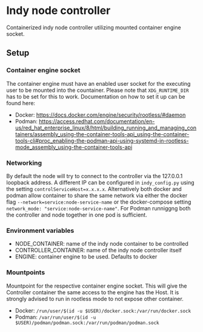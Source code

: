 # Indy node controller

Containerized indy node controller utilizing mounted container engine socket.

## Setup

### Container engine socket
The container engine must have an enabled user socket for the executing user to be mounted into the countainer. Please note that `XDG_RUNTIME_DIR` has to be set for this to work. Documentation on how to set it up can be found here:
* Docker: https://docs.docker.com/engine/security/rootless/#daemon
* Podman: https://access.redhat.com/documentation/en-us/red_hat_enterprise_linux/8/html/building_running_and_managing_containers/assembly_using-the-container-tools-api_using-the-container-tools-cli#proc_enabling-the-podman-api-using-systemd-in-rootless-mode_assembly_using-the-container-tools-api

### Networking
By default the node will try to connect to the controller via the 127.0.0.1 loopback address. A different IP can be configured in `indy_config.py` using the setting `controlServiceHost=x.x.x.x`.
Alternatively both docker and podman allow container to share the same network via either the docker flag `--network=service:node-service-name` or the docker-compose setting `network_mode: "service:node-service-name"`. For Podman runniggng both the controller and node together in one pod is sufficient.

### Environment variables
* NODE_CONTAINER: name of the indy node container to be controlled
* CONTROLLER_CONTAINER: name of the indy node controller itself
* ENGINE: container engine to be used. Defaults to docker

### Mountpoints
Mountpoint for the respective container engine socket. This will give the Controller container the same access to the engine has the Host. It is strongly advised to run in rootless mode to not expose other container.
* Docker: `/run/user/$(id -u $USER)/docker.sock:/var/run/docker.sock`
* Podman: `/var/run/user/$(id -u $USER)/podman/podman.sock:/var/run/podman/podman.sock`
